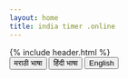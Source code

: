 ```yaml
---
layout: home
title: india timer .online
---
```

<div class="container">
        {% include header.html %}

<div class="container boxxer">
    <a href="{{site.url}}/lang/m"><button class="btn btn-primary">मराठी भाषा</button></a>
    <a href="{{site.url}}/lang/h"><button class="btn btn-primary">हिंदी भाषा</button></a>
    <a href="{{site.url}}/lang/e"><button class="btn btn-primary">English</button></a>
</div>
</div>
